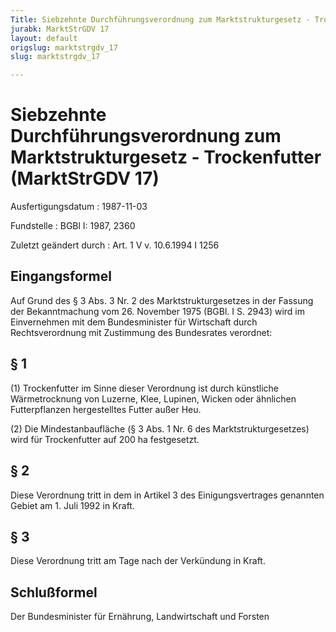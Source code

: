 ```yaml
---
Title: Siebzehnte Durchführungsverordnung zum Marktstrukturgesetz - Trockenfutter
jurabk: MarktStrGDV 17
layout: default
origslug: marktstrgdv_17
slug: marktstrgdv_17

---
```


# Siebzehnte Durchführungsverordnung zum Marktstrukturgesetz - Trockenfutter (MarktStrGDV 17)

Ausfertigungsdatum
:   1987-11-03

Fundstelle
:   BGBl I: 1987, 2360

Zuletzt geändert durch
:   Art. 1 V v. 10.6.1994 I 1256

## Eingangsformel

Auf Grund des § 3 Abs. 3 Nr. 2 des Marktstrukturgesetzes in der
Fassung der Bekanntmachung vom 26. November 1975 (BGBl. I S. 2943)
wird im Einvernehmen mit dem Bundesminister für Wirtschaft durch
Rechtsverordnung mit Zustimmung des Bundesrates verordnet:

## § 1

(1) Trockenfutter im Sinne dieser Verordnung ist durch künstliche
Wärmetrocknung von Luzerne, Klee, Lupinen, Wicken oder ähnlichen
Futterpflanzen hergestelltes Futter außer Heu.

(2) Die Mindestanbaufläche (§ 3 Abs. 1 Nr. 6 des
Marktstrukturgesetzes) wird für Trockenfutter auf 200 ha festgesetzt.

## § 2

Diese Verordnung tritt in dem in Artikel 3 des Einigungsvertrages
genannten Gebiet am 1. Juli 1992 in Kraft.

## § 3

Diese Verordnung tritt am Tage nach der Verkündung in Kraft.

## Schlußformel

Der Bundesminister für Ernährung, Landwirtschaft und Forsten

